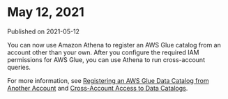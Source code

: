 # May 12, 2021<a name="release-note-2021-05-12"></a>

Published on 2021\-05\-12

You can now use Amazon Athena to register an AWS Glue catalog from an account other than your own\. After you configure the required IAM permissions for AWS Glue, you can use Athena to run cross\-account queries\.

For more information, see [Registering an AWS Glue Data Catalog from Another Account](data-sources-glue-cross-account.md) and [Cross\-Account Access to Data Catalogs](security-iam-cross-account-glue-catalog-access.md)\.